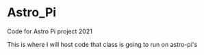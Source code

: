 # Astro_Pi
Code for Astro Pi project 2021

This is where I will host code that class is going to run on astro-pi's
